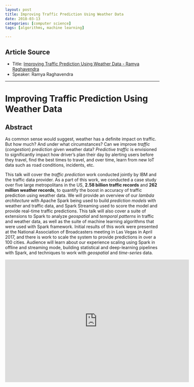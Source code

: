 ```yaml
---
layout: post
title: Improving Traffic Prediction Using Weather Data
date: 2018-03-13
categories: [computer science]
tags: [algorithms, machine learning]

---
```


## Article Source
* Title: [Improving Traffic Prediction Using Weather Data - Ramya Raghavendra](https://www.youtube.com/watch?v=TmhiJiNmUYE)
* Speaker: Ramya Raghavendra

---

# Improving Traffic Prediction Using Weather Data

## Abstract

As common sense would suggest, weather has a definite impact on traffic. But how much? And under what circumstances? Can we improve *traffic* (*congestion*) *prediction* given weather data? *Predictive traffic* is envisioned to significantly impact how driver’s plan their day by alerting users before they travel, find the best times to travel, and over time, learn from new IoT data such as road conditions, incidents, etc. 

This talk will cover the *traffic prediction* work conducted jointly by IBM and the traffic data provider. As a part of this work, we conducted a case study over five large metropolitans in the US, **2.58 billion traffic records** and **262 million weather records**, to quantify the boost in accuracy of traffic prediction using weather data. We will provide an overview of our *lambda architecture* with Apache Spark being used to build *prediction models* with weather and traffic data, and Spark Streaming used to score the model and provide real-time traffic predictions. This talk will also cover a suite of extensions to Spark to analyze *geospatial* and *temporal patterns* in traffic and weather data, as well as the suite of machine learning algorithms that were used with Spark framework. Initial results of this work were presented at the National Association of Broadcasters meeting in Las Vegas in April 2017, and there is work to scale the system to provide predictions in over a 100 cities. Audience will learn about our experience scaling using Spark in offline and streaming mode, building statistical and deep-learning pipelines with Spark, and techniques to work with *geospatial* and *time-series* data.

<iframe width="600" height="400" src="https://www.youtube.com/embed/TmhiJiNmUYE" frameborder="0" allow="autoplay; encrypted-media" allowfullscreen></iframe>
